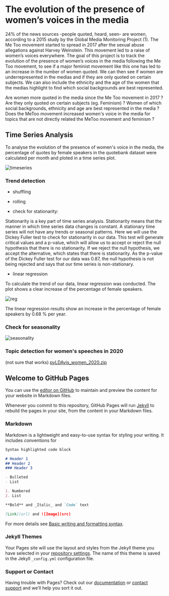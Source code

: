 # The evolution of the presence of women’s voices in the media

24% of the news sources -people quoted, heard, seen- are women, according to a 2015 study by the Global Media Monitoring Project (1).
The Me Too movement started to spread in 2017 after the sexual abuse allegations against Harvey Weinstein. This movement led to a raise of women’s voices everywhere.
The goal of this project is to track the evolution of the presence of women’s voices in the media following the Me Too movement, to see if a major feminist movement like this one has led to an increase in the number of women quoted. We can then see if women are underrepresented in the medias and if they are only quoted on certain subjects. We can also include the ethnicity and the age of the women that the medias highlight to find which social backgrounds are best represented.

Are women more quoted in the media since the Me Too movement in 2017 ? Are they only quoted on certain subjects (eg. Feminism) ? Women of which social backgrounds, ethnicity and age are best represented in the media ? Does the MeToo movement increased women's voice in the media for topics that are not directly related the MeToo movement and feminism ?

## Time Series Analysis

To analyse the evolution of the presence of women's voice in the media, the percentage of quotes by female speakers in the quotebank dataset were calculated per month and ploted in a time series plot. 

![timeseries](https://user-images.githubusercontent.com/91726001/146085588-108b6842-7aea-442d-9a14-252cd152d258.png)

### Trend detection

- shuffling


- rolling

- check for stationarity:

Stationarity is a key part of time series analysis. Stationarity means that the manner in which time series data changes is constant. A stationary time series will not have any trends or seasonal patterns. Here we will use the Dickey Fuller test to check for stationarity in our data. This test will generate critical values and a p-value, which will allow us to accept or reject the null hypothesis that there is no stationarity. If we reject the null hypothesis, we accept the alternative, which states that there is stationarity. As the p-value of the Dickey Fuller test for our data was 0.87, the null hypothesis is not being rejected and says that our time series is non-stationary. 

- linear regression

To calculate the trend of our data, linear regression was conducted. The plot shows a clear increase of the percentage of female speakers.  

![reg](https://user-images.githubusercontent.com/91726001/146176743-ffd09169-0550-4c3d-830a-bb55086eb9bd.png)

The linear regression results show an increase in the percentage of female speakers by 0.68 % per year.

### Check for seasonality

![seasonality](https://user-images.githubusercontent.com/91726001/146163788-6e196a18-4e17-4b1c-8035-35d35199ec9a.png)



### Topic detection for women's speeches in 2020
(not sure that works)
[pyLDAvis_women_2020.zip](https://github.com/LucieCastella2/ADA-Data-Story/files/7719453/pyLDAvis_women_2020.zip)


## Welcome to GitHub Pages

You can use the [editor on GitHub](https://github.com/LucieCastella2/ADA-Data-Story/edit/gh-pages/index.md) to maintain and preview the content for your website in Markdown files.

Whenever you commit to this repository, GitHub Pages will run [Jekyll](https://jekyllrb.com/) to rebuild the pages in your site, from the content in your Markdown files.

### Markdown

Markdown is a lightweight and easy-to-use syntax for styling your writing. It includes conventions for

```markdown
Syntax highlighted code block

# Header 1
## Header 2
### Header 3

- Bulleted
- List

1. Numbered
2. List

**Bold** and _Italic_ and `Code` text

[Link](url) and ![Image](src)
```

For more details see [Basic writing and formatting syntax](https://docs.github.com/en/github/writing-on-github/getting-started-with-writing-and-formatting-on-github/basic-writing-and-formatting-syntax).

### Jekyll Themes

Your Pages site will use the layout and styles from the Jekyll theme you have selected in your [repository settings](https://github.com/LucieCastella2/ADA-Data-Story/settings/pages). The name of this theme is saved in the Jekyll `_config.yml` configuration file.

### Support or Contact

Having trouble with Pages? Check out our [documentation](https://docs.github.com/categories/github-pages-basics/) or [contact support](https://support.github.com/contact) and we’ll help you sort it out.
